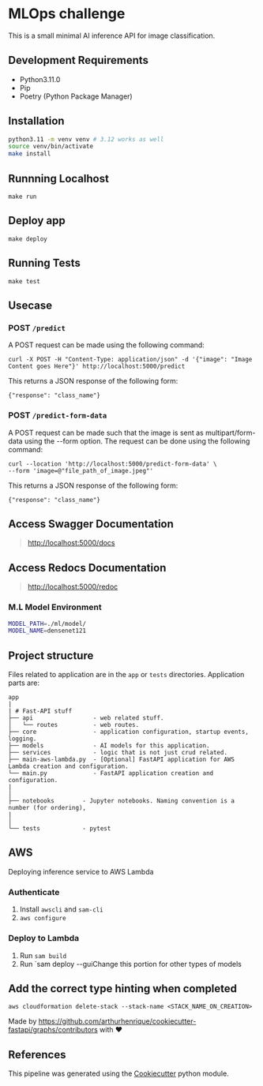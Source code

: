 # MLOps challenge

This is a small minimal AI inference API for image classification.

## Development Requirements

- Python3.11.0
- Pip
- Poetry (Python Package Manager)

## Installation

```sh
python3.11 -m venv venv # 3.12 works as well
source venv/bin/activate
make install
```

## Runnning Localhost

`make run`

## Deploy app

`make deploy`

## Running Tests

`make test`

## Usecase

### POST `/predict`

A POST request can be made using the following command:
```
curl -X POST -H "Content-Type: application/json" -d '{"image": "Image Content goes Here"}' http://localhost:5000/predict
```
This returns a JSON response of the following form:
```
{"response": "class_name"}
```

### POST `/predict-form-data`

A POST request can be made such that the image is sent as multipart/form-data using the --form option.
The request can be done using the following command:
```
curl --location 'http://localhost:5000/predict-form-data' \
--form 'image=@"file_path_of_image.jpeg"'
```
This returns a JSON response of the following form:
```
{"response": "class_name"}
```


## Access Swagger Documentation

> <http://localhost:5000/docs>

## Access Redocs Documentation

> <http://localhost:5000/redoc>

### M.L Model Environment

```sh
MODEL_PATH=./ml/model/
MODEL_NAME=densenet121
```

## Project structure

Files related to application are in the `app` or `tests` directories.
Application parts are:

    app
    |
    | # Fast-API stuff
    ├── api                 - web related stuff.
    │   └── routes          - web routes.
    ├── core                - application configuration, startup events, logging.
    ├── models              - AI models for this application.
    ├── services            - logic that is not just crud related.
    ├── main-aws-lambda.py  - [Optional] FastAPI application for AWS Lambda creation and configuration.
    └── main.py             - FastAPI application creation and configuration.
    |
    │
    ├── notebooks        - Jupyter notebooks. Naming convention is a number (for ordering),
    |
    │
    └── tests            - pytest

## AWS

Deploying inference service to AWS Lambda

### Authenticate

1. Install `awscli` and `sam-cli`
2. `aws configure`

### Deploy to Lambda

1. Run `sam build`
2. Run `sam deploy --guiChange this portion for other types of models

## Add the correct type hinting when completed

`aws cloudformation delete-stack --stack-name <STACK_NAME_ON_CREATION>`

Made by <https://github.com/arthurhenrique/cookiecutter-fastapi/graphs/contributors> with ❤️


## References

This pipeline was generated using the [Cookiecutter](https://github.com/arthurhenrique/cookiecutter-fastapi) python module.

